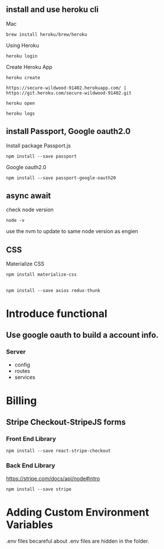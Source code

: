 ## install and use heroku cli
Mac
```
brew install heroku/brew/heroku
```
Using Heroku
```
heroku login
```
Create Heroku App 
```
heroku create
```
```
https://secure-wildwood-91402.herokuapp.com/ | https://git.heroku.com/secure-wildwood-91402.git
```
```
heroku open
```
```
heroku logs
```
## install Passport, Google oauth2.0
Install package
Passport.js
```
npm install --save passport
```
Google oauth2.0
```
npm install --save passport-google-oauth20
```
## async await
check node version
```
node -v
```
use the nvm to update to same node version as engien 

## CSS
Materialize CSS
```
npm install materialize-css
```
##
```
npm install --save axios redux-thunk
```

# Introduce functional
## Use google oauth to build a account info.
### Server
* config
* routes
* services

# Billing
## Stripe Checkout-StripeJS forms
### Front End Library
```
npm install --save react-stripe-checkout
```
### Back End Library
https://stripe.com/docs/api/node#intro
```
npm install --save stripe
```
# Adding Custom Environment Variables
.env files 
becareful about .env files are hidden in the folder.